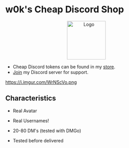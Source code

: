 #                                 w0k's Cheap Discord Shop
<div align="center">
  <a href="https://sellix.io/w0k"><img src="https://i.imgur.com/WrNScVo.png" alt="Logo" width="120" height="120"></a>
</div>

- Cheap Discord tokens can be found in my [store](https://sellix.io/w0k).
- [Join](https://discord.com/invite/d2mrmuCjeP) my Discord server for support.

  
https://i.imgur.com/WrNScVo.png
## Characteristics
- Real Avatar
- Real Usernames!

- 20-80 DM's (tested with DMGo)
- Tested before delivered
